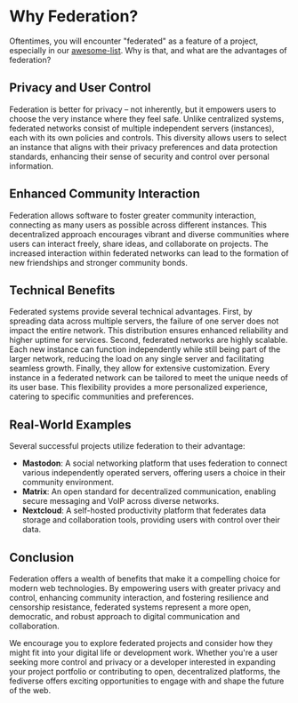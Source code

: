 # Why Federation?

Oftentimes, you will encounter "federated" as a feature of a project, especially in our [awesome-list](https://github.com/open-webtech/awesome-webtech#readme). Why is that, and what are the advantages of federation?

## Privacy and User Control

Federation is better for privacy – not inherently, but it empowers users to choose the very instance where they feel safe. Unlike centralized systems, federated networks consist of multiple independent servers (instances), each with its own policies and controls. This diversity allows users to select an instance that aligns with their privacy preferences and data protection standards, enhancing their sense of security and control over personal information.

## Enhanced Community Interaction

Federation allows software to foster greater community interaction, connecting as many users as possible across different instances. This decentralized approach encourages vibrant and diverse communities where users can interact freely, share ideas, and collaborate on projects. The increased interaction within federated networks can lead to the formation of new friendships and stronger community bonds.

## Technical Benefits

Federated systems provide several technical advantages. First, by spreading data across multiple servers, the failure of one server does not impact the entire network. This distribution ensures enhanced reliability and higher uptime for services. Second, federated networks are highly scalable. Each new instance can function independently while still being part of the larger network, reducing the load on any single server and facilitating seamless growth. Finally, they allow for extensive customization. Every instance in a federated network can be tailored to meet the unique needs of its user base. This flexibility provides a more personalized experience, catering to specific communities and preferences.

## Real-World Examples

Several successful projects utilize federation to their advantage:

- **Mastodon**: A social networking platform that uses federation to connect various independently operated servers, offering users a choice in their community environment.
- **Matrix**: An open standard for decentralized communication, enabling secure messaging and VoIP across diverse networks.
- **Nextcloud**: A self-hosted productivity platform that federates data storage and collaboration tools, providing users with control over their data.

## Conclusion

Federation offers a wealth of benefits that make it a compelling choice for modern web technologies. By empowering users with greater privacy and control, enhancing community interaction, and fostering resilience and censorship resistance, federated systems represent a more open, democratic, and robust approach to digital communication and collaboration.

We encourage you to explore federated projects and consider how they might fit into your digital life or development work. Whether you're a user seeking more control and privacy or a developer interested in expanding your project portfolio or contributing to open, decentralized platforms, the fediverse offers exciting opportunities to engage with and shape the future of the web.
